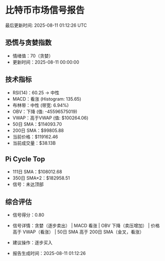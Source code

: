 # 比特币市场信号报告

最后更新时间: 2025-08-11 01:12:26 UTC

## 恐慌与贪婪指数
- 情绪值：70（贪婪）
- 更新时间：2025-08-11 00:00:00

## 技术指标
- RSI(14)：60.25 → 中性
- MACD：看涨 (Histogram: 135.65)
- 布林带：中性 (带宽: 6.94%)
- OBV：下降 (值: -45596575019)
- VWAP：高于VWAP (值: $100264.06)
- 50日 SMA：$114093.70
- 200日 SMA：$99805.88
- 当前价格：$119162.46
- 当前成交量：$38.13B

## Pi Cycle Top
- 111日 SMA：$108012.68
- 350日 SMA×2：$182958.51
- 信号：未达顶部

## 综合评估
- 信号得分：0.80
- 信号详情：贪婪（逐步卖出） | MACD 看涨 | OBV 下降（卖压增加） | 价格高于 VWAP（看涨） | 50日 SMA 高于 200日 SMA（金叉，看涨）
- 建议操作：逐步买入

- 报告生成时间：2025-08-11 01:12:26